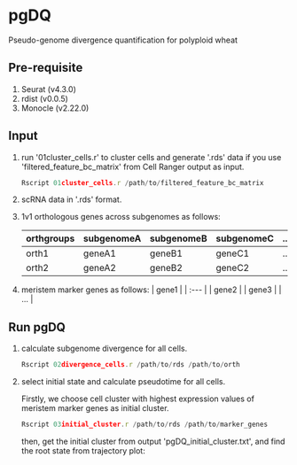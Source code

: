 # pgDQ
 Pseudo-genome divergence quantification for polyploid wheat

## Pre-requisite
1) Seurat (v4.3.0)
2) rdist (v0.0.5)
3) Monocle (v2.22.0)

## Input
1) run '01cluster_cells.r' to cluster cells and generate '.rds' data if you use 'filtered_feature_bc_matrix' from Cell Ranger output as input.
   ```js
   Rscript 01cluster_cells.r /path/to/filtered_feature_bc_matrix
   ```
3) scRNA data in '.rds' format.
4) 1v1 orthologous genes across subgenomes as follows:
   
   | orthgroups | subgenomeA | subgenomeB | subgenomeC | ... |
   | :--------- | :--------- | :--------- | :--------- | :-- |
   | orth1      | geneA1     | geneB1     | geneC1     | ... |
   | orth2      | geneA2     | geneB2     | geneC2     | ... |

5) meristem marker genes as follows:
   | gene1 |
   | :---  |
   | gene2 | 
   | gene3 |
   | ...   |

## Run pgDQ

1) calculate subgenome divergence for all cells.
   ```js
   Rscript 02divergence_cells.r /path/to/rds /path/to/orth
   ```
2) select initial state and calculate pseudotime for all cells.

   Firstly, we choose cell cluster with highest expression values of meristem marker genes as initial cluster.
   ```js
   Rscript 03initial_cluster.r /path/to/rds /path/to/marker_genes
   ```
   then, get the initial cluster from output 'pgDQ_initial_cluster.txt', and find the root state from trajectory plot:
   
